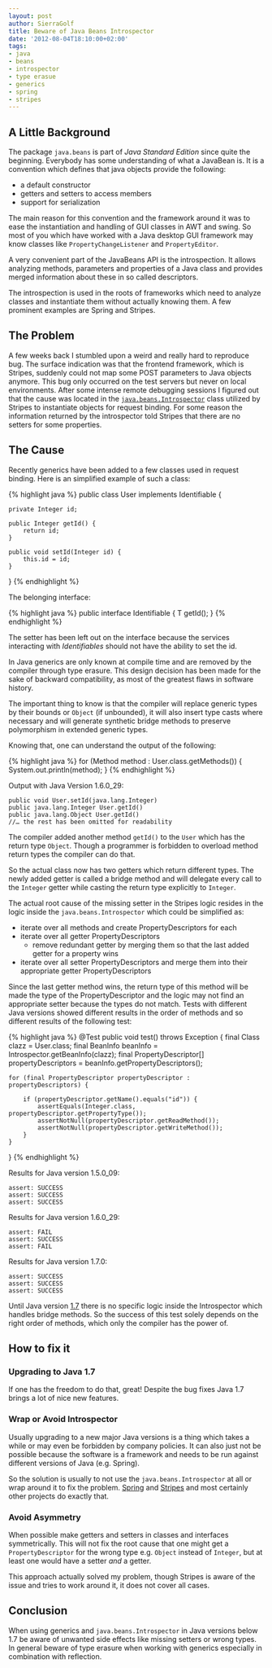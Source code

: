 ```yaml
---
layout: post
author: SierraGolf
title: Beware of Java Beans Introspector
date: '2012-08-04T18:10:00+02:00'
tags:
- java
- beans
- introspector
- type erasue
- generics
- spring
- stripes
---
```

## A Little Background

The package `java.beans` is part of *Java Standard Edition* since quite the beginning. Everybody has some understanding 
of what a JavaBean is. It is a convention which defines that java objects provide the following:

- a default constructor
- getters and setters to access members
- support for serialization

The main reason for this convention and the framework around it was to ease the instantiation and handling of GUI 
classes in AWT and swing. So most of you which have worked with a Java desktop GUI framework may know classes like 
`PropertyChangeListener` and `PropertyEditor`.

A very convenient part of the JavaBeans API is the introspection. It allows analyzing methods, parameters and 
properties of a Java class and provides merged information about these in so called descriptors.

The introspection is used in the roots of frameworks which need to analyze classes and instantiate them without 
actually knowing them. A few prominent examples are Spring and Stripes.

## The Problem

A few weeks back I stumbled upon a weird and really hard to reproduce bug. The surface indication was that the frontend 
framework, which is Stripes, suddenly could not map some POST parameters to Java objects anymore. This bug only 
occurred on the test servers but never on local environments. After some intense remote debugging sessions I figured 
out that the cause was located in the 
[`java.beans.Introspector`](http://docs.oracle.com/javase/7/docs/api/java/beans/Introspector.html) class utilized by 
Stripes to instantiate objects for request binding. For some reason the information returned by the introspector told 
Stripes that there are no setters for some properties.

## The Cause

Recently generics have been added to a few classes used in request binding. Here is an simplified example of such a 
class:

{% highlight java %}
public class User implements Identifiable<Integer> {
    
    private Integer id;
    
    public Integer getId() {
        return id;
    }
    
    public void setId(Integer id) {
        this.id = id;
    }
    
}
{% endhighlight %}

The belonging interface:

{% highlight java %}
public interface Identifiable<T> {
    T getId();
}
{% endhighlight %}

The setter has been left out on the interface because the services interacting with *Identifiables* should not have the 
ability to set the id.

In Java generics are only known at compile time and are removed by the compiler through type erasure. This design 
decision has been made for the sake of backward compatibility, as most of the greatest flaws in software history.

The important thing to know is that the compiler will replace generic types by their bounds or `Object` (if unbounded), 
it will also insert type casts where necessary and will generate synthetic bridge methods to preserve polymorphism in 
extended generic types.

Knowing that, one can understand the output of the following:

{% highlight java %}
for (Method method : User.class.getMethods()) {
    System.out.println(method);
}
{% endhighlight %}

Output with Java Version 1.6.0_29:

    public void User.setId(java.lang.Integer)
    public java.lang.Integer User.getId()
    public java.lang.Object User.getId()
    //… the rest has been omitted for readability

The compiler added another method `getId()` to the `User` which has the return type `Object`. Though a programmer is 
forbidden to overload method return types the compiler can do that.

So the actual class now has two getters which return different types. The newly added getter is called a bridge method 
and will delegate every call to the `Integer` getter while casting the return type explicitly to `Integer`.

The actual root cause of the missing setter in the Stripes logic resides in the logic inside the 
`java.beans.Introspector` which could be simplified as:

- iterate over all methods and create PropertyDescriptors for each
- iterate over all getter PropertyDescriptors
  - remove redundant getter by merging them so that the last added getter for a property wins
- iterate over all setter PropertyDescriptors and merge them into their appropriate getter PropertyDescriptors

Since the last getter method wins, the return type of this method will be made the type of the PropertyDescriptor and 
the logic may not find an appropriate setter because the types do not match. Tests with different Java versions showed 
different results in the order of methods and so different results of the following test:

{% highlight java %}
@Test
public void test() throws Exception {
    final Class<User> clazz = User.class;
    final BeanInfo beanInfo = Introspector.getBeanInfo(clazz);
    final PropertyDescriptor[] propertyDescriptors = beanInfo.getPropertyDescriptors();
        
    for (final PropertyDescriptor propertyDescriptor : propertyDescriptors) {
            
        if (propertyDescriptor.getName().equals("id")) {              
            assertEquals(Integer.class, propertyDescriptor.getPropertyType());
            assertNotNull(propertyDescriptor.getReadMethod());
            assertNotNull(propertyDescriptor.getWriteMethod());
        }
    }
}
{% endhighlight %}

Results for Java version 1.5.0_09:

    assert: SUCCESS
    assert: SUCCESS
    assert: SUCCESS

Results for Java version 1.6.0_29:

    assert: FAIL
    assert: SUCCESS
    assert: FAIL

Results for Java version 1.7.0:

    assert: SUCCESS
    assert: SUCCESS
    assert: SUCCESS

Until Java version [1.7](http://bugs.sun.com/view_bug.do?bug_id=6528714) there is no specific logic inside the 
Introspector which handles bridge methods. So the success of this test solely depends on the right order of methods, 
which only the compiler has the power of.

## How to fix it

### Upgrading to Java 1.7

If one has the freedom to do that, great! Despite the bug fixes Java 1.7 brings a lot of nice new features.

### Wrap or Avoid Introspector

Usually upgrading to a new major Java versions is a thing which takes a while or may even be forbidden by company 
policies. It can also just not be possible because the software is a framework and needs to be run against different 
versions of Java (e.g. Spring).

So the solution is usually to not use the `java.beans.Introspector` at all or wrap around it to fix the problem.
[Spring](https://github.com/spring-projects/spring-framework/blob/master/spring-beans/src/main/java/org/springframework/beans/GenericTypeAwarePropertyDescriptor.java) 
and [Stripes](http://stripes.sourceforge.net/docs/current/javadoc/overview-tree.html) and most certainly other projects 
do exactly that.

### Avoid Asymmetry

When possible make getters and setters in classes and interfaces symmetrically. This will not fix the root cause that 
one might get a `PropertyDescriptor` for the wrong type e.g. `Object` instead of `Integer`, but at least one would have 
a setter *and* a getter.

This approach actually solved my problem, though Stripes is aware of the issue and tries to work around it, it does not 
cover all cases.

## Conclusion

When using generics and `java.beans.Introspector` in Java versions below 1.7 be aware of unwanted side effects like 
missing setters or wrong types. In general beware of type erasure when working with generics especially in combination 
with reflection.
